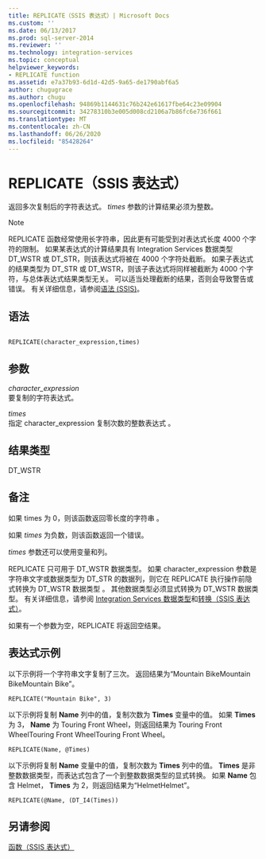 ```yaml
---
title: REPLICATE（SSIS 表达式）| Microsoft Docs
ms.custom: ''
ms.date: 06/13/2017
ms.prod: sql-server-2014
ms.reviewer: ''
ms.technology: integration-services
ms.topic: conceptual
helpviewer_keywords:
- REPLICATE function
ms.assetid: e7a37b93-6d1d-42d5-9a65-de1790abf6a5
author: chugugrace
ms.author: chugu
ms.openlocfilehash: 94869b1144631c76b242e61617fbe64c23e09904
ms.sourcegitcommit: 34278310b3e005d008cd2106a7b86fc6e736f661
ms.translationtype: MT
ms.contentlocale: zh-CN
ms.lasthandoff: 06/26/2020
ms.locfileid: "85428264"
---
```

# <a name="replicate-ssis-expression"></a>REPLICATE（SSIS 表达式）
  返回多次复制后的字符表达式。 *times* 参数的计算结果必须为整数。  
  
> [!NOTE]  
>  REPLICATE 函数经常使用长字符串，因此更有可能受到对表达式长度 4000 个字符的限制。 如果某表达式的计算结果具有 Integration Services 数据类型 DT_WSTR 或 DT_STR，则该表达式将被在 4000 个字符处截断。 如果子表达式的结果类型为 DT_STR 或 DT_WSTR，则该子表达式将同样被截断为 4000 个字符，与总体表达式结果类型无关。 可以适当处理截断的结果，否则会导致警告或错误。 有关详细信息，请参阅[语法 (SSIS)](syntax-ssis.md)。  
  
## <a name="syntax"></a>语法  
  
```  
  
REPLICATE(character_expression,times)  
```  
  
## <a name="arguments"></a>参数  
 *character_expression*  
 要复制的字符表达式。  
  
 *times*  
 指定 character_expression 复制次数的整数表达式  。  
  
## <a name="result-types"></a>结果类型  
 DT_WSTR  
  
## <a name="remarks"></a>备注  
 如果 times 为 0，则该函数返回零长度的字符串  。  
  
 如果 *times* 为负数，则该函数返回一个错误。  
  
 *times* 参数还可以使用变量和列。  
  
 REPLICATE 只可用于 DT_WSTR 数据类型。 如果 character_expression 参数是字符串文字或数据类型为 DT_STR 的数据列，则它在 REPLICATE 执行操作前隐式转换为 DT_WSTR 数据类型  。 其他数据类型必须显式转换为 DT_WSTR 数据类型。 有关详细信息，请参阅 [Integration Services 数据类型](../data-flow/integration-services-data-types.md)和[转换（SSIS 表达式）](cast-ssis-expression.md)。  
  
 如果有一个参数为空，REPLICATE 将返回空结果。  
  
## <a name="expression-examples"></a>表达式示例  
 以下示例将一个字符串文字复制了三次。 返回结果为“Mountain BikeMountain BikeMountain Bike”。  
  
```  
REPLICATE("Mountain Bike", 3)  
```  
  
 以下示例将复制 **Name** 列中的值，复制次数为 **Times** 变量中的值。 如果 **Times** 为 3， **Name** 为 Touring Front Wheel，则返回结果为 Touring Front WheelTouring Front WheelTouring Front Wheel。  
  
```  
REPLICATE(Name, @Times)  
```  
  
 以下示例将复制 **Name** 变量中的值，复制次数为 **Times** 列中的值。 **Times** 是非整数数据类型，而表达式包含了一个到整数数据类型的显式转换。 如果 **Name** 包含 Helmet， **Times** 为 2，则返回结果为“HelmetHelmet”。  
  
```  
REPLICATE(@Name, (DT_I4(Times))  
```  
  
## <a name="see-also"></a>另请参阅  
 [函数（SSIS 表达式）](functions-ssis-expression.md)  
  
  
